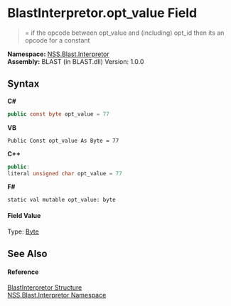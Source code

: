 # BlastInterpretor.opt_value Field
 

>= if the opcode between opt_value and (including) opt_id then its an opcode for a constant

**Namespace:**&nbsp;<a href="bc1962ef-fc17-4dde-e64c-a350d8f217aa.md">NSS.Blast.Interpretor</a><br />**Assembly:**&nbsp;BLAST (in BLAST.dll) Version: 1.0.0

## Syntax

**C#**<br />
``` C#
public const byte opt_value = 77
```

**VB**<br />
``` VB
Public Const opt_value As Byte = 77
```

**C++**<br />
``` C++
public:
literal unsigned char opt_value = 77
```

**F#**<br />
``` F#
static val mutable opt_value: byte
```


#### Field Value
Type: <a href="https://docs.microsoft.com/dotnet/api/system.byte" target="_blank" rel="noopener noreferrer">Byte</a>

## See Also


#### Reference
<a href="4de5bd5a-f1bd-8188-7356-ab8a45b847d4.md">BlastInterpretor Structure</a><br /><a href="bc1962ef-fc17-4dde-e64c-a350d8f217aa.md">NSS.Blast.Interpretor Namespace</a><br />